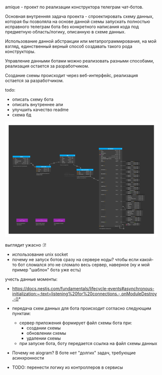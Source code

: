 amique - проект по реализации конструктора телеграм чат-ботов.

Основная внутренняя задача проекта - спроектировать схему данных, которая бы позволяла на основе данной схемы запускать полностью исправного телеграм бота без конкретного написания кода под предметную область/логику, описанную в схеме данных.

Использование данной абстракции или метапрограммирования, на мой взгляд, единственный верный способ создавать такого рода конструкторы.

Управление данными ботами можно реализовать разными способами, реализация остается за разработчиком.

Создание схемы происходит через веб-интерфейс, реализация остается за разработчиком.

todo:

- описать схему бота
- описать внутреннее апи
- улучшить качество readme
- схема бд

![схема бд](readme/amique.svg)

выглядит ужасно :)!

- использование unix socket
- почему не запуск ботов сразу на сервере ноды? чтобы если какой-то бот сломался это не сломало весь сервер, наверное
  (ну и мой пример "шаблон" бота уже есть)

учесть данные моменты:

- https://docs.nestjs.com/fundamentals/lifecycle-events#asynchronous-initialization:~:text=listening%20for%20connections.-,onModuleDestroy,-()*

- передача схем данных для бота происходит согласно следующим пунктам:

  - сервер приложения формирует файл схемы бота при:
    - создании схемы
    - обновлении схемы
    - удалении схемы
  - при запуске бота, боту передается ссылка на файл схемы данных

- Почему не aiogram? В боте нет "долгих" задач, требующие асинхронности

- TODO: перенести логику из контроллеров в сервисы
